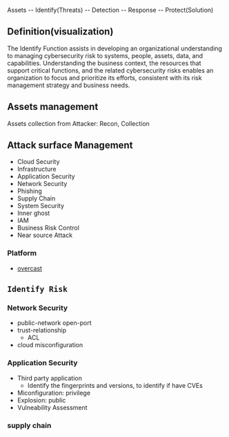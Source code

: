 Assets -- Identify(Threats) -- Detection -- Response -- Protect(Solution) 

## Definition(visualization)
  The Identify Function assists in developing an organizational understanding to managing cybersecurity risk to systems, people, assets, data, and capabilities. Understanding the business context, the resources that support critical functions, and the related cybersecurity risks enables an organization to focus and prioritize its efforts, consistent with its risk management strategy and business needs.

## Assets management
 Assets collection from Attacker: Recon, Collection


## Attack surface Management 
- Cloud Security
- Infrastructure 
- Application Security 
- Network Security
- Phishing
- Supply Chain
- System Security
- Inner ghost
- IAM
- Business Risk Control
- Near source Attack

### Platform
- [overcast](https://www.overcast-security.com/)

## `Identify Risk`
### Network Security
 - public-network open-port
 - trust-relationship
   - ACL
 - cloud misconfiguration


### Application Security
  - Third party application
    - Identify the fingerprints and versions, to identify if have CVEs
  - Miconfiguration: privilege
  - Explosion: public 
  - Vulneability Assessment

### supply chain
 
 
